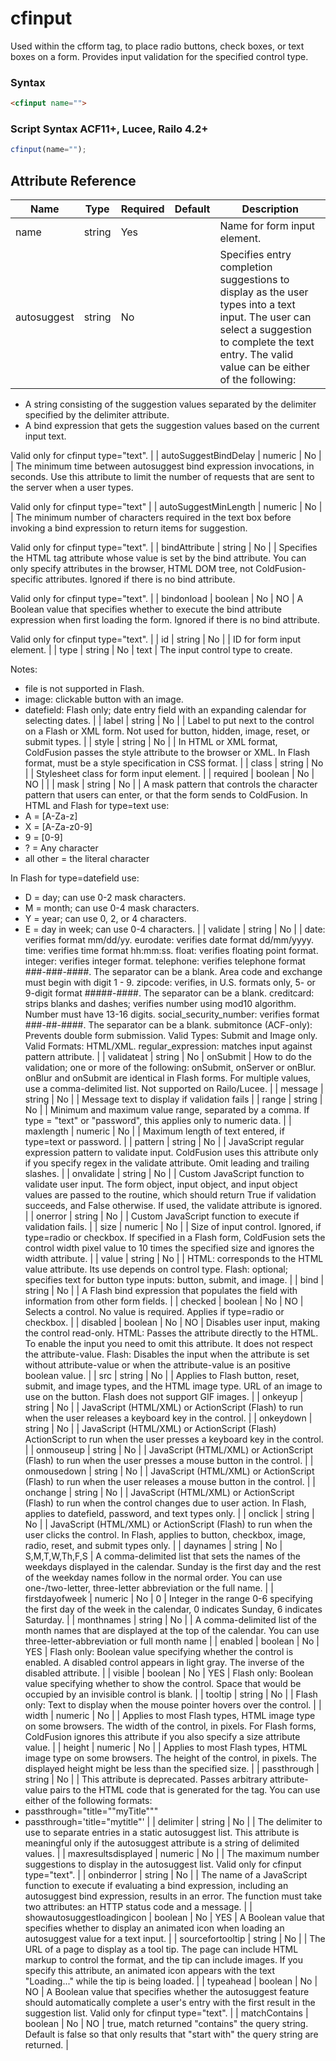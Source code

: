 # cfinput

Used within the cfform tag, to place radio buttons, check boxes, or text boxes on a form. Provides input validation for the specified control type.

### Syntax

```html
<cfinput name="">
```

### Script Syntax ACF11+, Lucee, Railo 4.2+

```javascript
cfinput(name="");
```

## Attribute Reference

| Name | Type | Required | Default | Description |
| --- | --- | --- | --- | --- |
| name | string | Yes |  | Name for form input element. |
| autosuggest | string | No |  | Specifies entry completion suggestions to display as the user types into a text input. The user can select a suggestion to complete the text entry. The valid value can be either of the following:
- A string consisting of the suggestion values separated by the delimiter specified by the delimiter attribute.
- A bind expression that gets the suggestion values based on the current input text.

Valid only for cfinput type="text". |
| autoSuggestBindDelay | numeric | No |  | The minimum time between autosuggest bind expression invocations, in seconds. Use this attribute to limit the number of requests that are sent to the server when a user types.

Valid only for cfinput type="text" |
| autoSuggestMinLength | numeric | No |  | The minimum number of characters required in the text box before invoking a bind expression to return items for suggestion.

Valid only for cfinput type="text". |
| bindAttribute | string | No |  | Specifies the HTML tag attribute whose value is set by the bind attribute. You can only specify attributes in the browser‚ HTML DOM tree, not ColdFusion-specific attributes. Ignored if there is no bind attribute.

Valid only for cfinput type="text". |
| bindonload | boolean | No | NO | A Boolean value that specifies whether to execute the bind attribute expression when first loading the form. Ignored if there is no bind attribute.

Valid only for cfinput type="text". |
| id | string | No |  | ID for form input element. |
| type | string | No | text | The input control type to create.

Notes:
- file is not supported in Flash.
- image: clickable button with an image.
- datefield: Flash only; date entry field with an expanding calendar for selecting dates. |
| label | string | No |  | Label to put next to the control on a Flash or XML form. Not used for button, hidden, image, reset, or submit types. |
| style | string | No |  | In HTML or XML format, ColdFusion passes the style attribute to the browser or XML. In Flash format, must be a style specification in CSS format. |
| class | string | No |  | Stylesheet class for form input element. |
| required | boolean | No | NO |  |
| mask | string | No |  | A mask pattern that controls the character pattern that users can enter, or that the form sends to ColdFusion. In HTML and Flash for type=text use:
- A = [A-Za-z]
- X = [A-Za-z0-9]
- 9 = [0-9]
- ? = Any character
- all other = the literal character

In Flash for type=datefield use:
- D = day; can use 0-2 mask characters.
- M = month; can use 0-4 mask characters.
- Y = year; can use 0, 2, or 4 characters.
- E = day in week; can use 0-4 characters. |
| validate | string | No |  | date: verifies format mm/dd/yy.
eurodate: verifies date format dd/mm/yyyy.
time: verifies time format hh:mm:ss.
float: verifies floating point format.
integer: verifies integer format.
telephone: verifies telephone format ###-###-####. The separator can be a blank. Area code and exchange must begin with digit 1 - 9.
zipcode: verifies, in U.S. formats only, 5- or 9-digit format #####-####. The separator can be a blank.
creditcard: strips blanks and dashes; verifies number using mod10 algorithm. Number must have 13-16 digits.
social_security_number: verifies format ###-##-####. The separator can be a blank.
submitonce (ACF-only): Prevents double form submission. Valid Types: Submit and Image only. Valid Formats: HTML/XML.
regular_expression: matches input against pattern attribute. |
| validateat | string | No | onSubmit | How to do the validation; one or more of the following: onSubmit, onServer or onBlur. onBlur and onSubmit are identical in Flash forms. For multiple values, use a comma-delimited list. Not supported on Railo/Lucee. |
| message | string | No |  | Message text to display if validation fails |
| range | string | No |  | Minimum and maximum value range, separated by a comma. If type = "text" or "password", this applies only to numeric data. |
| maxlength | numeric | No |  | Maximum length of text entered, if type=text or password. |
| pattern | string | No |  | JavaScript regular expression pattern to validate input. ColdFusion uses this attribute only if you specify regex in the validate attribute. Omit leading and trailing slashes. |
| onvalidate | string | No |  | Custom JavaScript function to validate user input. The form object, input object, and input object values are passed to the routine, which should return True if validation succeeds, and False otherwise. If used, the validate attribute is ignored. |
| onerror | string | No |  | Custom JavaScript function to execute if validation fails. |
| size | numeric | No |  | Size of input control. Ignored, if type=radio or checkbox. If specified in a Flash form, ColdFusion sets the control width pixel value to 10 times the specified size and ignores the width attribute. |
| value | string | No |  | HTML: corresponds to the HTML value attribute. Its use depends on control type.
Flash: optional; specifies text for button type inputs: button, submit, and image. |
| bind | string | No |  | A Flash bind expression that populates the field with information from other form fields. |
| checked | boolean | No | NO | Selects a control. No value is required. Applies if type=radio or checkbox. |
| disabled | boolean | No | NO | Disables user input, making the control read-only.
HTML: Passes the attribute directly to the HTML. To enable the input you need to omit this attribute. It does not respect the attribute-value.
Flash: Disables the input when the attribute is set without attribute-value or when the attribute-value is an positive boolean value. |
| src | string | No |  | Applies to Flash button, reset, submit, and image types, and the HTML image type. URL of an image to use on the button. Flash does not support GIF images. |
| onkeyup | string | No |  | JavaScript (HTML/XML) or ActionScript (Flash) to run when the user releases a keyboard key in the control. |
| onkeydown | string | No |  | JavaScript (HTML/XML) or ActionScript (Flash) ActionScript to run when the user presses a keyboard key in the control. |
| onmouseup | string | No |  | JavaScript (HTML/XML) or ActionScript (Flash) to run when the user presses a mouse button in the control. |
| onmousedown | string | No |  | JavaScript (HTML/XML) or ActionScript (Flash) to run when the user releases a mouse button in the control. |
| onchange | string | No |  | JavaScript (HTML/XML) or ActionScript (Flash) to run when the control changes due to user action. In Flash, applies to datefield, password, and text types only. |
| onclick | string | No |  | JavaScript (HTML/XML) or ActionScript (Flash) to run when the user clicks the control. In Flash, applies to button, checkbox, image, radio, reset, and submit types only. |
| daynames | string | No | S,M,T,W,Th,F,S | A comma-delimited list that sets the names of the weekdays displayed in the calendar. Sunday is the first day and the rest of the weekday names follow in the normal order. You can use one-/two-letter, three-letter abbreviation or the full name. |
| firstdayofweek | numeric | No | 0 | Integer in the range 0-6 specifying the first day of the week in the calendar, 0 indicates Sunday, 6 indicates Saturday. |
| monthnames | string | No |  | A comma-delimited list of the month names that are displayed at the top of the calendar. You can use three-letter-abbreviation or full month name |
| enabled | boolean | No | YES | Flash only: Boolean value specifying whether the control is enabled. A disabled control appears in light gray. The inverse of the disabled attribute. |
| visible | boolean | No | YES | Flash only: Boolean value specifying whether to show the control. Space that would be occupied by an invisible control is blank. |
| tooltip | string | No |  | Flash only: Text to display when the mouse pointer hovers over the control. |
| width | numeric | No |  | Applies to most Flash types, HTML image type on some browsers. The width of the control, in pixels. For Flash forms, ColdFusion ignores this attribute if you also specify a size attribute value. |
| height | numeric | No |  | Applies to most Flash types, HTML image type on some browsers. The height of the control, in pixels. The displayed height might be less than the specified size. |
| passthrough | string | No |  | This attribute is deprecated. Passes arbitrary attribute-value pairs to the HTML code that is generated for the tag. You can use either of the following formats:
- passthrough="title=""myTitle"""
- passthrough='title="mytitle"' |
| delimiter | string | No |  | The delimiter to use to separate entries in a static autosuggest list. This attribute is meaningful only if the autosuggest attribute is a string of delimited values. |
| maxresultsdisplayed | numeric | No |  | The maximum number suggestions to display in the autosuggest list.
Valid only for cfinput type="text". |
| onbinderror | string | No |  | The name of a JavaScript function to execute if evaluating a bind expression, including an autosuggest bind expression, results in an error. The function must take two attributes: an HTTP status code and a message. |
| showautosuggestloadingicon | boolean | No | YES | A Boolean value that specifies whether to display an animated icon when loading an autosuggest value for a text input. |
| sourcefortooltip | string | No |  | The URL of a page to display as a tool tip. The page can include HTML markup to control the format, and the tip can include images.
If you specify this attribute, an animated icon appears with the text "Loading..." while the tip is being loaded. |
| typeahead | boolean | No | NO | A Boolean value that specifies whether the autosuggest feature should automatically complete a user's entry with the first result in the suggestion list.
Valid only for cfinput type="text". |
| matchContains | boolean | No | NO | true, match returned "contains" the query string. Default is false so that only results that "start with" the query string are returned. |
